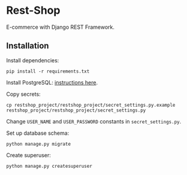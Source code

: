 # Rest-Shop

E-commerce with Django REST Framework.

## Installation

Install dependencies:
```
pip install -r requirements.txt
```

Install PostgreSQL: [instructions here](POSTGRESQL.md).

Copy secrets:
```
cp restshop_project/restshop_project/secret_settings.py.example restshop_project/restshop_project/secret_settings.py
```

Change `USER_NAME` and `USER_PASSWORD` constants in `secret_settings.py`.

Set up database schema:
```
python manage.py migrate
```

Create superuser:
```
python manage.py createsuperuser
```
